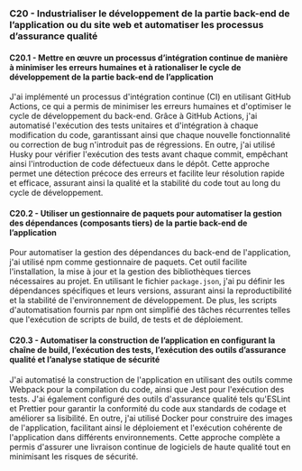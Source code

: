 ### C20 - Industrialiser le développement de la partie back-end de l’application ou du site web et automatiser les processus d’assurance qualité

#### C20.1 - Mettre en œuvre un processus d’intégration continue de manière à minimiser les erreurs humaines et à rationaliser le cycle de développement de la partie back-end de l’application

J'ai implémenté un processus d'intégration continue (CI) en utilisant GitHub Actions, ce qui a permis de minimiser les erreurs humaines et d'optimiser le cycle de développement du back-end. Grâce à GitHub Actions, j'ai automatisé l'exécution des tests unitaires et d'intégration à chaque modification du code, garantissant ainsi que chaque nouvelle fonctionnalité ou correction de bug n'introduit pas de régressions. En outre, j'ai utilisé Husky pour vérifier l'exécution des tests avant chaque commit, empêchant ainsi l'introduction de code défectueux dans le dépôt. Cette approche permet une détection précoce des erreurs et facilite leur résolution rapide et efficace, assurant ainsi la qualité et la stabilité du code tout au long du cycle de développement.

#### C20.2 - Utiliser un gestionnaire de paquets pour automatiser la gestion des dépendances (composants tiers) de la partie back-end de l’application

Pour automatiser la gestion des dépendances du back-end de l'application, j'ai utilisé npm comme gestionnaire de paquets. Cet outil facilite l'installation, la mise à jour et la gestion des bibliothèques tierces nécessaires au projet. En utilisant le fichier `package.json`, j'ai pu définir les dépendances spécifiques et leurs versions, assurant ainsi la reproductibilité et la stabilité de l'environnement de développement. De plus, les scripts d'automatisation fournis par npm ont simplifié des tâches récurrentes telles que l'exécution de scripts de build, de tests et de déploiement.

#### C20.3 - Automatiser la construction de l’application en configurant la chaîne de build, l’exécution des tests, l’exécution des outils d’assurance qualité et l’analyse statique de sécurité

J'ai automatisé la construction de l'application en utilisant des outils comme Webpack pour la compilation du code, ainsi que Jest pour l'exécution des tests. J'ai également configuré des outils d'assurance qualité tels qu'ESLint et Prettier pour garantir la conformité du code aux standards de codage et améliorer sa lisibilité. En outre, j'ai utilisé Docker pour construire des images de l'application, facilitant ainsi le déploiement et l'exécution cohérente de l'application dans différents environnements. Cette approche complète a permis d'assurer une livraison continue de logiciels de haute qualité tout en minimisant les risques de sécurité.
